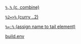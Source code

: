 

[`%,%` (c, combine)](https://github.com/dmparrishphd/neatOveRse/blob/master/Files/4/0/PC.CM.PC.R)

[`%2=>%` (curry ..2)](https://github.com/dmparrishphd/neatOveRse/blob/master/Files/4/0/PC.2.EQ.GT.PC.R)

[`%=:%` (assign name to tail element)](https://github.com/dmparrishphd/neatOveRse/blob/master/Files/4/0/PC.EQ.CO.PC.R)

[build.env](https://github.com/dmparrishphd/neatOveRse/blob/master/Files/4/0/build.env.md)

